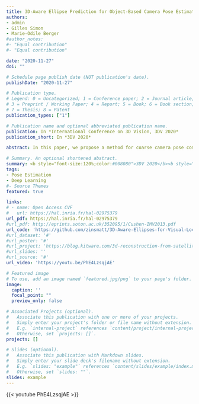 ```yaml
---
title: 3D-Aware Ellipse Prediction for Object-Based Camera Pose Estimation
authors:
- admin
- Gilles Simon
- Marie-Odile Berger
#author_notes:
#- "Equal contribution"
#- "Equal contribution"

date: "2020-11-27"
doi: ""

# Schedule page publish date (NOT publication's date).
publishDate: "2020-11-27"

# Publication type.
# Legend: 0 = Uncategorized; 1 = Conference paper; 2 = Journal article;
# 3 = Preprint / Working Paper; 4 = Report; 5 = Book; 6 = Book section;
# 7 = Thesis; 8 = Patent
publication_types: ["1"]

# Publication name and optional abbreviated publication name.
publication: In *International Conference on 3D Vision, 3DV 2020*
publication_short: In *3DV 2020*

abstract: In this paper, we propose a method for coarse camera pose computation which is robust to viewing conditions and does not require a detailed model of the scene. This method meets the growing need of easy deployment of robotics or augmented reality applications in any environments, especially those for which no accurate 3D model nor huge amount of ground truth data are available. It exploits the ability of deep learning techniques to reliably detect objects regardless of viewing conditions. Previous works have also shown that abstracting the geometry of a scene of objects by an ellipsoid cloud allows to compute the camera pose accurately enough for various application needs. Though promising, these approaches use the ellipses fitted to the detection bounding boxes as an approximation of the im-aged objects. In this paper, we go one step further and propose a learning-based method which detects improved elliptic approximations of objects which are coherent with the 3D ellipsoid in terms of perspective projection. Experiments prove that the accuracy of the computed pose significantly increases thanks to our method and is more robust to the variability of the boundaries of the detection boxes. This is achieved with very little effort in terms of training data acquisition-a few hundred calibrated images of which only three need manual object annotation.

# Summary. An optional shortened abstract.
summary: <b style="font-size:120%;color:#008080">3DV 2020</b><b style="font-size:110%;color:#FF0000"> (oral)</b><br> Predict ellipses that are coherent with the perspective projection of the objects ellipsoidal abstractions to improve object-based localization.
tags:
- Pose Estimation
- Deep Learning
#- Source Themes
featured: true

links:
# - name: Open Access CVF
#   url: https://hal.inria.fr/hal-02975379
url_pdf: https://hal.inria.fr/hal-02975379
#url_pdf: http://eprints.soton.ac.uk/352095/1/Cushen-IMV2013.pdf
url_code: 'https://github.com/zinsmatt/3D-Aware-Ellipses-for-Visual-Localization'
#url_dataset: '#'
#url_poster: '#'
#url_project: 'https://blog.kitware.com/3d-reconstruction-from-satellite-images/'
#url_slides: ''
#url_source: '#'
url_video: 'https://youtu.be/PhE4LzsqjAE'

# Featured image
# To use, add an image named `featured.jpg/png` to your page's folder. 
image:
  caption: ''
  focal_point: ""
  preview_only: false

# Associated Projects (optional).
#   Associate this publication with one or more of your projects.
#   Simply enter your project's folder or file name without extension.
#   E.g. `internal-project` references `content/project/internal-project/index.md`.
#   Otherwise, set `projects: []`.
projects: []

# Slides (optional).
#   Associate this publication with Markdown slides.
#   Simply enter your slide deck's filename without extension.
#   E.g. `slides: "example"` references `content/slides/example/index.md`.
#   Otherwise, set `slides: ""`.
slides: example
---
```

{{< youtube PhE4LzsqjAE >}}


